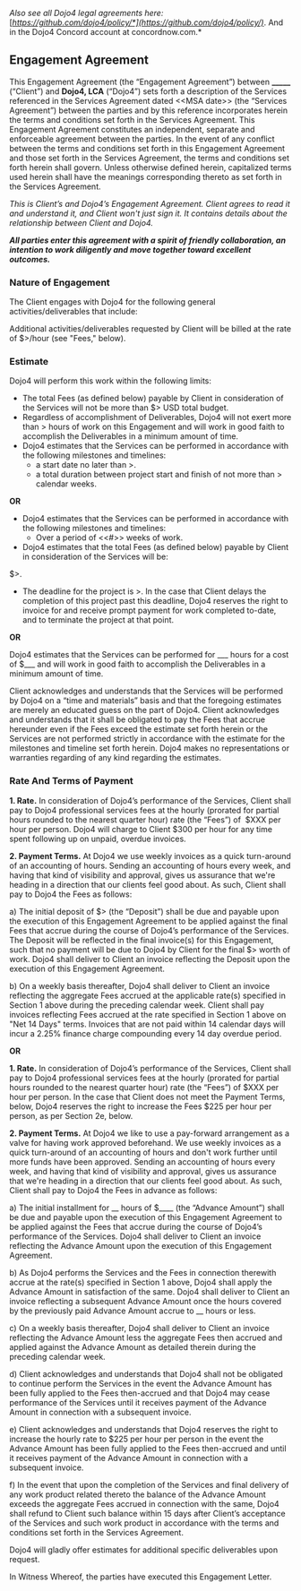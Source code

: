 *Also see all Dojo4 legal agreements here:*
[*https://github.com/dojo4/policy/*](https://github.com/dojo4/policy/)*.
And in the Dojo4 Concord account at concordnow.com.*

## **Engagement Agreement**

This Engagement Agreement (the “Engagement Agreement”) between
**\_\_\_\_\_** (“Client”) and **Dojo4, LCA** (“Dojo4”) sets forth a
description of the Services referenced in the Services Agreement dated
\<\<MSA date\>\> (the “Services Agreement”) between the parties and by
this reference incorporates herein the terms and conditions set forth in
the Services Agreement. This Engagement Agreement constitutes an
independent, separate and enforceable agreement between the parties. In
the event of any conflict between the terms and conditions set forth in
this Engagement Agreement and those set forth in the Services Agreement,
the terms and conditions set forth herein shall govern. Unless otherwise
defined herein, capitalized terms used herein shall have the meanings
corresponding thereto as set forth in the Services Agreement.

*This is Client’s and Dojo4’s Engagement Agreement. Client agrees to
read it and understand it, and Client won't just sign it. It contains
details about the relationship between Client and Dojo4.*

***All parties enter this agreement with a spirit of friendly
collaboration, an intention to work diligently and move together toward
excellent outcomes.***

  

### **Nature of Engagement**

The Client engages with Dojo4 for the following general
activities/deliverables that include:

Additional activities/deliverables requested by Client will be billed at
the rate of $\>/hour (see "Fees," below).

### **Estimate**

Dojo4 will perform this work within the following limits:

  - The total Fees (as defined below) payable by Client in consideration
    of the Services will not be more than $\> USD total budget.
  - Regardless of accomplishment of Deliverables, Dojo4 will not exert
    more than \> hours of work on this Engagement and will work in good
    faith to accomplish the Deliverables in a minimum amount of time.
  - Dojo4 estimates that the Services can be performed in accordance
    with the following milestones and timelines:
      - a start date no later than \>.
      - a total duration between project start and finish of not more
        than \> calendar weeks.

**OR**

  - Dojo4 estimates that the Services can be performed in accordance
    with the following milestones and timelines:
      - Over a period of \<\<\#\>\> weeks of work.
  - Dojo4 estimates that the total Fees (as defined below) payable by
    Client in consideration of the Services will be:

$\>.

  - The deadline for the project is \>. In the case that Client delays
    the completion of this project past this deadline, Dojo4 reserves
    the right to invoice for and receive prompt payment for work
    completed to-date, and to terminate the project at that point.

**OR**

Dojo4 estimates that the Services can be performed for \_\_\_ hours for
a cost of $\_\_\_ and will work in good faith to accomplish the
Deliverables in a minimum amount of time.

Client acknowledges and understands that the Services will be performed
by Dojo4 on a “time and materials” basis and that the foregoing
estimates are merely an educated guess on the part of Dojo4. Client
acknowledges and understands that it shall be obligated to pay the Fees
that accrue hereunder even if the Fees exceed the estimate set forth
herein or the Services are not performed strictly in accordance with the
estimate for the milestones and timeline set forth herein. Dojo4 makes
no representations or warranties regarding of any kind regarding the
estimates.

  

  

### **Rate And Terms of Payment**

**1. Rate.** In consideration of Dojo4’s performance of the Services,
Client shall pay to Dojo4 professional services fees at the hourly
(prorated for partial hours rounded to the nearest quarter hour) rate
(the “Fees”) of  $XXX per hour per person. Dojo4 will charge to Client
$300 per hour for any time spent following up on unpaid, overdue
invoices.

**2. Payment Terms.** At Dojo4 we use weekly invoices as a quick
turn-around of an accounting of hours. Sending an accounting of hours
every week, and having that kind of visibility and approval, gives us
assurance that we're heading in a direction that our clients feel good
about. As such, Client shall pay to Dojo4 the Fees as follows:

a) The initial deposit of $\> (the “Deposit”) shall be due and payable
upon the execution of this Engagement Agreement to be applied against
the final Fees that accrue during the course of Dojo4’s performance of
the Services. The Deposit will be reflected in the final invoice(s) for
this Engagement, such that no payment will be due to Dojo4 by Client for
the final $\> worth of work. Dojo4 shall deliver to Client an invoice
reflecting the Deposit upon the execution of this Engagement Agreement.

b) On a weekly basis thereafter, Dojo4 shall deliver to Client an
invoice reflecting the aggregate Fees accrued at the applicable rate(s)
specified in Section 1 above during the preceding calendar week. Client
shall pay invoices reflecting Fees accrued at the rate specified in
Section 1 above on "Net 14 Days" terms. Invoices that are not paid
within 14 calendar days will incur a 2.25% finance charge compounding
every 14 day overdue period.

**OR**

**1. Rate.** In consideration of Dojo4’s performance of the Services,
Client shall pay to Dojo4 professional services fees at the hourly
(prorated for partial hours rounded to the nearest quarter hour) rate
(the “Fees”) of $XXX per hour per person. In the case that Client does
not meet the Payment Terms, below, Dojo4 reserves the right to increase
the Fees $225 per hour per person, as per Section 2e, below.

**2. Payment Terms.** At Dojo4 we like to use a pay-forward arrangement
as a valve for having work approved beforehand. We use weekly invoices
as a quick turn-around of an accounting of hours and don't work further
until more funds have been approved. Sending an accounting of hours
every week, and having that kind of visibility and approval, gives us
assurance that we're heading in a direction that our clients feel good
about. As such, Client shall pay to Dojo4 the Fees in advance as
follows:

a) The initial installment for \_\_ hours of $\_\_\_\_ (the “Advance
Amount”) shall be due and payable upon the execution of this Engagement
Agreement to be applied against the Fees that accrue during the course
of Dojo4’s performance of the Services. Dojo4 shall deliver to Client an
invoice reflecting the Advance Amount upon the execution of this
Engagement Agreement.

b) As Dojo4 performs the Services and the Fees in connection therewith
accrue at the rate(s) specified in Section 1 above, Dojo4 shall apply
the Advance Amount in satisfaction of the same. Dojo4 shall deliver to
Client an invoice reflecting a subsequent Advance Amount once the hours
covered by the previously paid Advance Amount accrue to \_\_ hours or
less.

c) On a weekly basis thereafter, Dojo4 shall deliver to Client an
invoice reflecting the Advance Amount less the aggregate Fees then
accrued and applied against the Advance Amount as detailed therein
during the preceding calendar week.

d) Client acknowledges and understands that Dojo4 shall not be obligated
to continue perform the Services in the event the Advance Amount has
been fully applied to the Fees then-accrued and that Dojo4 may cease
performance of the Services until it receives payment of the Advance
Amount in connection with a subsequent invoice.

e) Client acknowledges and understands that Dojo4 reserves the right to
increase the hourly rate to $225 per hour per person in the event the
Advance Amount has been fully applied to the Fees then-accrued and until
it receives payment of the Advance Amount in connection with a
subsequent invoice.

f) In the event that upon the completion of the Services and final
delivery of any work product related thereto the balance of the Advance
Amount exceeds the aggregate Fees accrued in connection with the same,
Dojo4 shall refund to Client such balance within 15 days after Client’s
acceptance of the Services and such work product in accordance with the
terms and conditions set forth in the Services Agreement.

  

Dojo4 will gladly offer estimates for additional specific deliverables
upon request.

In Witness Whereof, the parties have executed this Engagement Letter.
